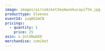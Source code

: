 ```yaml
---
image: images/aircomiket3eymwzekucayi7tm.jpg
producttype: Sleeves
eventId: iuq6O2mCN
pricings:
  - quantity: 1
    price: 25
asin: s-2olXRwGEO
merchandise: comiket
---
```


